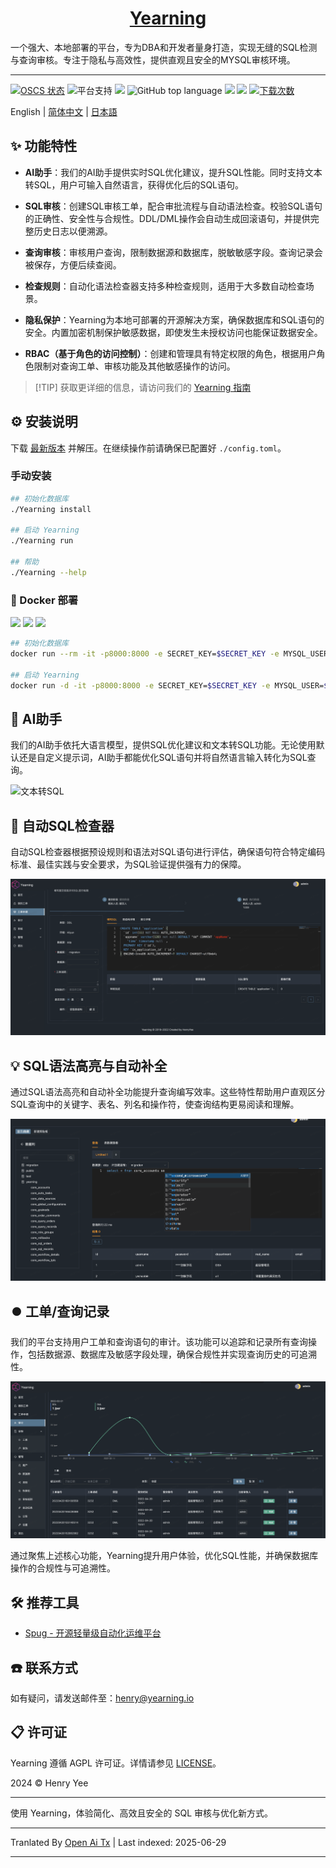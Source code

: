 <div align="center">

<h1 style="border-bottom: none">
    <b><a href="https://next.yearning.io">Yearning</a></b><br />
</h1>
</div>

一个强大、本地部署的平台，专为DBA和开发者量身打造，实现无缝的SQL检测与查询审核。专注于隐私与高效性，提供直观且安全的MYSQL审核环境。

---
[![OSCS 状态](https://www.oscs1024.com/platform/badge/cookieY/Yearning.svg?size=small)](https://www.murphysec.com/dr/nDuoncnUbuFMdrZsh7)
![平台支持](https://img.shields.io/badge/-x86_x64%20ARM%20Supports%20%E2%86%92-rgb(84,56,255)?style=flat-square&logoColor=white&logo=linux)
[![][github-license-shield]][github-license-link]
![GitHub top language](https://img.shields.io/github/languages/top/cookieY/Yearning?color=369eff&label=golang&labelColor=black&logo=golang&logoColor=white&style=flat-square)
[![][github-forks-shield]][github-forks-link]
[![][github-stars-shield]][github-stars-link]
[![下载次数](https://img.shields.io/github/downloads/cookieY/Yearning/total?labelColor=black&logo=download&logoColor=white&style=flat-square)](https://github.com/cookieY/Yearning/releases/latest)

English | [简体中文](https://raw.githubusercontent.com/cookieY/Yearning/next/README.zh-CN.md) | [日本語](https://raw.githubusercontent.com/cookieY/Yearning/next/README.ja-JP.md)

## ✨ 功能特性

- **AI助手**：我们的AI助手提供实时SQL优化建议，提升SQL性能。同时支持文本转SQL，用户可输入自然语言，获得优化后的SQL语句。
  
- **SQL审核**：创建SQL审核工单，配合审批流程与自动语法检查。校验SQL语句的正确性、安全性与合规性。DDL/DML操作会自动生成回滚语句，并提供完整历史日志以便溯源。

- **查询审核**：审核用户查询，限制数据源和数据库，脱敏敏感字段。查询记录会被保存，方便后续查阅。

- **检查规则**：自动化语法检查器支持多种检查规则，适用于大多数自动检查场景。

- **隐私保护**：Yearning为本地可部署的开源解决方案，确保数据库和SQL语句的安全。内置加密机制保护敏感数据，即使发生未授权访问也能保证数据安全。

- **RBAC（基于角色的访问控制）**：创建和管理具有特定权限的角色，根据用户角色限制对查询工单、审核功能及其他敏感操作的访问。

> \[!TIP]
> 获取更详细的信息，请访问我们的 [Yearning 指南](https://next.yearning.io)


## ⚙️ 安装说明

下载 [最新版本](https://github.com/cookieY/Yearning/releases/latest) 并解压。在继续操作前请确保已配置好 `./config.toml`。

### 手动安装

```bash
## 初始化数据库
./Yearning install

## 启动 Yearning
./Yearning run

## 帮助
./Yearning --help
```

### 🚀 Docker 部署
[![][docker-release-shield]][docker-release-link]
[![][docker-size-shield]][docker-size-link]
[![][docker-pulls-shield]][docker-pulls-link]
```bash
## 初始化数据库
docker run --rm -it -p8000:8000 -e SECRET_KEY=$SECRET_KEY -e MYSQL_USER=$MYSQL_USER -e MYSQL_ADDR=$MYSQL_ADDR -e MYSQL_PASSWORD=$MYSQL_PASSWORD -e MYSQL_DB=$Yearning_DB -e Y_LANG=zh_CN yeelabs/yearning "/opt/Yearning install"

## 启动 Yearning
docker run -d -it -p8000:8000 -e SECRET_KEY=$SECRET_KEY -e MYSQL_USER=$MYSQL_USER -e MYSQL_ADDR=$MYSQL_ADDR -e MYSQL_PASSWORD=$MYSQL_PASSWORD -e MYSQL_DB=$Yearning_DB -e Y_LANG=zh_CN yeelabs/yearning
```
## 🤖 AI助手

我们的AI助手依托大语言模型，提供SQL优化建议和文本转SQL功能。无论使用默认还是自定义提示词，AI助手都能优化SQL语句并将自然语言输入转化为SQL查询。

![文本转SQL](https://raw.githubusercontent.com/cookieY/Yearning/next/img/text2sql.jpg)

## 🔖 自动SQL检查器

自动SQL检查器根据预设规则和语法对SQL语句进行评估，确保语句符合特定编码标准、最佳实践与安全要求，为SQL验证提供强有力的保障。

![SQL审核](https://raw.githubusercontent.com/cookieY/Yearning/next/img/audit.png)

## 💡 SQL语法高亮与自动补全

通过SQL语法高亮和自动补全功能提升查询编写效率。这些特性帮助用户直观区分SQL查询中的关键字、表名、列名和操作符，使查询结构更易阅读和理解。

![SQL查询](https://raw.githubusercontent.com/cookieY/Yearning/next/img/query.png)

## ⏺️ 工单/查询记录

我们的平台支持用户工单和查询语句的审计。该功能可以追踪和记录所有查询操作，包括数据源、数据库及敏感字段处理，确保合规性并实现查询历史的可追溯性。

![工单/查询记录](https://raw.githubusercontent.com/cookieY/Yearning/next/img/record.png)

通过聚焦上述核心功能，Yearning提升用户体验，优化SQL性能，并确保数据库操作的合规性与可追溯性。

## 🛠️ 推荐工具

- [Spug - 开源轻量级自动化运维平台](https://github.com/openspug/spug)

## ☎️ 联系方式

如有疑问，请发送邮件至：henry@yearning.io
## 📋 许可证

Yearning 遵循 AGPL 许可证。详情请参见 [LICENSE](LICENSE)。

2024 © Henry Yee

---

使用 Yearning，体验简化、高效且安全的 SQL 审核与优化新方式。


[docker-pulls-link]: https://hub.docker.com/r/yeelabs/yearning
[docker-pulls-shield]: https://img.shields.io/docker/pulls/yeelabs/yearning?color=45cc11&labelColor=black&style=flat-square
[docker-release-link]: https://hub.docker.com/r/yeelabs/yearning
[docker-release-shield]: https://img.shields.io/docker/v/yeelabs/yearning?color=369eff&label=docker&labelColor=black&logo=docker&logoColor=white&style=flat-square
[docker-size-link]: https://hub.docker.com/r/yeelabs/yearning
[docker-size-shield]: https://img.shields.io/docker/image-size/yeelabs/yearning?color=369eff&labelColor=black&style=flat-square
[github-forks-shield]: https://img.shields.io/github/forks/cookieY/Yearning?color=8ae8ff&labelColor=black&style=flat-square
[github-forks-link]: https://github.com/cookieY/Yearning/network/members
[github-stars-link]: https://github.com/cookieY/Yearning/network/stargazers
[github-stars-shield]: https://img.shields.io/github/stars/cookieY/Yearning?color=ffcb47&labelColor=black&style=flat-square
[github-license-link]: https://github.com/cookieY/Yearning/blob/main/LICENSE
[github-license-shield]: https://img.shields.io/badge/AGPL%203.0-white?labelColor=black&style=flat-square


---


Tranlated By [Open Ai Tx](https://github.com/OpenAiTx/OpenAiTx) | Last indexed: 2025-06-29


---
